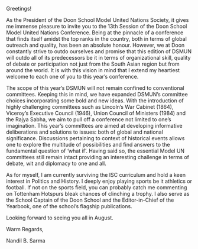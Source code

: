 Greetings!

As the President of the Doon School Model United Nations Society, it gives me immense pleasure to invite you to the 13th Session of the Doon School Model United Nations Conference. Being at the pinnacle of a conference that finds itself amidst the top ranks in the country, both in terms of global outreach and quality, has been an absolute honour. However, we at Doon constantly strive to outdo ourselves and promise that this edition of DSMUN will outdo all of its predecessors be it in terms of organizational skill, quality of debate or participation not just from the South Asian region but from around the world. It is with this vision in mind that I extend my heartiest welcome to each one of you to this year’s conference.

The scope of this year’s DSMUN will not remain confined to conventional committees. Keeping this in mind, we have expanded DSMUN’s committee choices incorporating some bold and new ideas. With the introduction of highly challenging committees such as Lincoln’s War Cabinet (1864), Viceroy’s Executive Council (1946), Union Council of Ministers (1984) and the Rajya Sabha, we aim to pull off a conference not limited to one’s imagination. This year’s committees are aimed at developing informative deliberations and solutions to issues: both of global and national significance. Discussions pertaining to context of historical events allows one to explore the multitude of possibilities and find answers to the fundamental question of ‘what if’. Having said so, the essential Model UN committees still remain intact providing an interesting challenge in terms of debate, wit and diplomacy to one and all.

As for myself,  I am currently surviving the ISC curriculum and hold a keen interest in Politics and History. I deeply enjoy playing sports be it athletics or football. If not on the sports field, you can probably catch me commenting on Tottenham Hotspurs bleak chances of clinching a trophy. I also serve as the School Captain of the Doon School and the Editor-in-Chief of the Yearbook, one of the school’s flagship publications.

Looking forward to seeing you all in August.

Warm Regards,

Nandil B. Sarma

